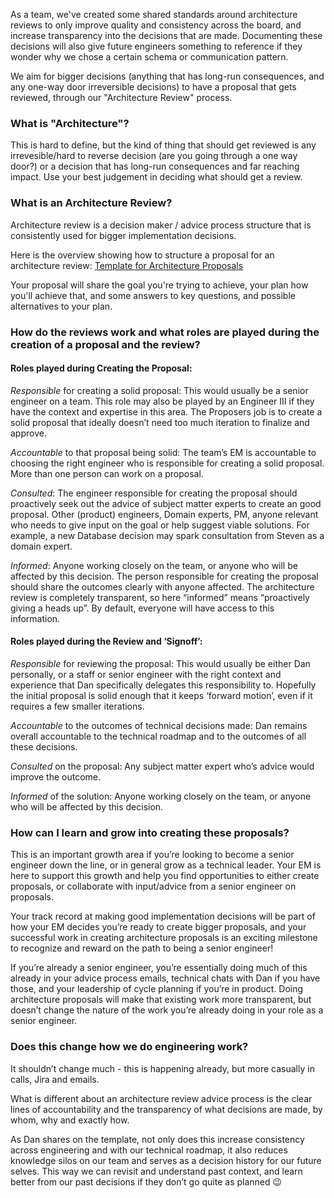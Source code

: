 As a team, we've created some shared standards around architecture reviews to only improve quality and consistency across the board, and increase transparency into the decisions that are made. Documenting these decisions will also give future engineers something to reference if they wonder why we chose a certain schema or communication pattern.

We aim for bigger decisions (anything that has long-run consequences, and any one-way door irreversible decisions) to have a proposal that gets reviewed, through our "Architecture Review" process.

### What is "Architecture"? 
This is hard to define, but the kind of thing that should get reviewed is any irrevesible/hard to reverse decision (are you going through a one way door?) or a decision that has long-run consequences and far reaching impact. Use your best judgement in deciding what should get a review. 

### What is an Architecture Review?

Architecture review is a decision maker / advice process structure that is consistently used for bigger implementation decisions. 

Here is the overview showing how to structure a proposal for an architecture review: [Template for Architecture Proposals](https://paper.dropbox.com/doc/Template-Architecture-Review-Proposal--APm~N1i5HAlD6E1bH_e4ZpBeAg-YCQUVGUWV16A0BtYrQ8mw)

Your proposal will share the goal you're trying to achieve, your plan how you'll achieve that, and some answers to key questions, and possible alternatives to your plan.

### How do the reviews work and what roles are played during the creation of a proposal and the review?

#### Roles played during Creating the Proposal: 

*Responsible* for creating a solid proposal: 
This would usually be a senior engineer on a team. This role may also be played by an Engineer III if they have the context and expertise in this area. 
The Proposers job is to create a solid proposal that ideally doesn’t need too much iteration to finalize and approve.

*Accountable* to that proposal being solid: 
The team’s EM is accountable to choosing the right engineer who is responsible for creating a solid proposal. More than one person can work on a proposal.

*Consulted*: 
The engineer responsible for creating the proposal should proactively seek out the advice of subject matter experts to create an good proposal.
Other (product) engineers, Domain experts, PM, anyone relevant who needs to give input on the goal or help suggest viable solutions. For example, a new Database decision may spark consultation from Steven as a domain expert.

*Informed*: 
Anyone working closely on the team, or anyone who will be affected by this decision. The person responsible for creating the proposal should share the outcomes clearly with anyone affected.
The architecture review is completely transparent, so here “informed” means “proactively giving a heads up”. By default, everyone will have access to this information.

#### Roles played during the Review and ‘Signoff’:

*Responsible* for reviewing the proposal: 
This would usually be either Dan personally, or a staff or senior engineer with the right context and experience that Dan specifically delegates this responsibility to. 
Hopefully the initial proposal is solid enough that it keeps ‘forward motion’, even if it requires a few smaller iterations.

*Accountable* to the outcomes of technical decisions made:
Dan remains overall accountable to the technical roadmap and to the outcomes of all these decisions.

*Consulted* on the proposal: 
Any subject matter expert who’s advice would improve the outcome. 

*Informed* of the solution: 
Anyone working closely on the team, or anyone who will be affected by this decision.


### How can I learn and grow into creating these proposals? 

This is an important growth area if you’re looking to become a senior engineer down the line, or in general grow as a technical leader. Your EM is here to support this growth and help you find opportunities to either create proposals, or collaborate with input/advice from a senior engineer on proposals.

Your track record at making good implementation decisions will be part of how your EM decides you’re ready to create bigger proposals, and your successful work in creating architecture proposals is an exciting milestone to recognize and reward on the path to being a senior engineer! 

If you’re already a senior engineer, you’re essentially doing much of this already in your advice process emails, technical chats with Dan if you have those, and your leadership of cycle planning if you’re in product. Doing architecture proposals will make that existing work more transparent, but doesn’t change the nature of the work you’re already doing in your role as a senior engineer.


### Does this change how we do engineering work?

It shouldn’t change much - this is happening already, but more casually in calls, Jira and emails. 

What is different about an architecture review advice process is the clear lines of accountability and the transparency of what decisions are made, by whom, why and exactly how. 

As Dan shares on the template, not only does this increase consistency across engineering and with our technical roadmap, it also reduces knowledge silos on our team and serves as a decision history for our future selves. This way we can revisit and understand past context, and learn better from our past decisions if they don’t go quite as planned 😉 


